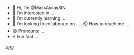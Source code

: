 - 👋 Hi, I’m @MassAssasSIN
- 👀 I’m interested in ...
- 🌱 I’m currently learning ...
- 💞️ I’m looking to collaborate on
  ...- 📫 How to reach me ...
- 😄 Pronouns: ...
- ⚡ Fun fact: ...

<!---
MassAssasSIN/MassAssasSIN is a ✨ special ✨ repository because its `README.md` (this file) appears on your GitHub profile.
You can click the Preview link to take a look at your changes.
--->
4/5/
